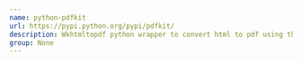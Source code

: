 ```yaml
---
name: python-pdfkit
url: https://pypi.python.org/pypi/pdfkit/
description: Wkhtmltopdf python wrapper to convert html to pdf using the webkit rendering engine and qt.
group: None
---
```

